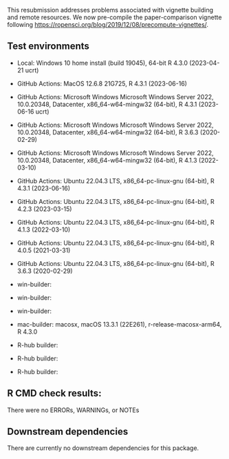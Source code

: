 This resubmission addresses problems associated with vignette building and remote resources.
We now pre-compile the paper-comparison vignette following https://ropensci.org/blog/2019/12/08/precompute-vignettes/.

## Test environments

* Local: Windows 10 home install (build 19045), 64-bit R 4.3.0 (2023-04-21 ucrt)

* GitHub Actions: MacOS 12.6.8 21G725, R 4.3.1 (2023-06-16)

* GitHub Actions: Microsoft Windows Microsoft Windows Server 2022, 10.0.20348, Datacenter, x86_64-w64-mingw32 (64-bit), R 4.3.1 (2023-06-16 ucrt)
* GitHub Actions: Microsoft Windows Microsoft Windows Server 2022, 10.0.20348, Datacenter, x86_64-w64-mingw32 (64-bit), R 3.6.3 (2020-02-29) 
* GitHub Actions: Microsoft Windows Microsoft Windows Server 2022, 10.0.20348, Datacenter, x86_64-w64-mingw32 (64-bit), R 4.1.3 (2022-03-10)

* GitHub Actions: Ubuntu 22.04.3 LTS, x86_64-pc-linux-gnu (64-bit), R 4.3.1 (2023-06-16)  
* GitHub Actions: Ubuntu 22.04.3 LTS, x86_64-pc-linux-gnu (64-bit), R 4.2.3 (2023-03-15)   
* GitHub Actions: Ubuntu 22.04.3 LTS, x86_64-pc-linux-gnu (64-bit), R 4.1.3 (2022-03-10)  
* GitHub Actions: Ubuntu 22.04.3 LTS, x86_64-pc-linux-gnu (64-bit), R 4.0.5 (2021-03-31)  
* GitHub Actions: Ubuntu 22.04.3 LTS, x86_64-pc-linux-gnu (64-bit), R 3.6.3 (2020-02-29)

* win-builder: 
* win-builder: 
* win-builder: 

* mac-builder: macosx, macOS 13.3.1 (22E261), r-release-macosx-arm64, R 4.3.0

* R-hub builder: 
* R-hub builder: 
* R-hub builder:


## R CMD check results:
There were no ERRORs, WARNINGs, or NOTEs

## Downstream dependencies
There are currently no downstream dependencies for this package.
